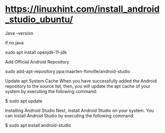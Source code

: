 # https://linuxhint.com/install_android_studio_ubuntu/

Java –version

if no java 

sudo apt install openjdk-11-jdk

Add Official Android Repository

sudo add-apt-repository ppa:maarten-fonville/android-studio


Update apt System Cache
When you have successfully added the Android repository to the source list, then, you will update the apt cache of your system by executing the following command:

$ sudo apt update



Installing Android Studio
Next, install Android Studio on your system. You can install Android Studio by executing the following command:


$ sudo apt install android-studio